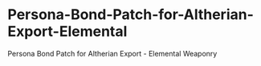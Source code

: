# Persona-Bond-Patch-for-Altherian-Export-Elemental
Persona Bond Patch for Altherian Export - Elemental Weaponry
